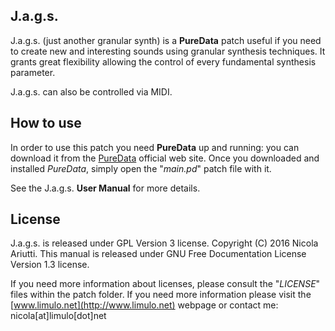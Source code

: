 ## J.a.g.s.

J.a.g.s. (just another granular synth) is a **PureData** patch useful if you need to create new and interesting sounds using granular synthesis techniques.
It grants great flexibility allowing the control of every fundamental synthesis parameter.

J.a.g.s. can also be controlled via MIDI.

## How to use

In order to use this patch you need **PureData** up and running: you can download it from the [PureData](http://puredata.info/) official web site. Once you downloaded and installed _PureData_, simply open the "_main.pd_" patch file with it.

See the J.a.g.s. **User Manual** for more details.

## License

J.a.g.s. is released under GPL Version 3 license. Copyright (C) 2016 Nicola Ariutti.
This manual is released under GNU Free Documentation License Version 1.3 license.

If you need more information about licenses, please consult the "_LICENSE_" files within the patch folder. 
If you need more information please visit the [www.limulo.net](http://www.limulo.net) webpage or contact me: nicola[at]limulo[dot]net
